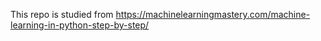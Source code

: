This repo is studied from https://machinelearningmastery.com/machine-learning-in-python-step-by-step/